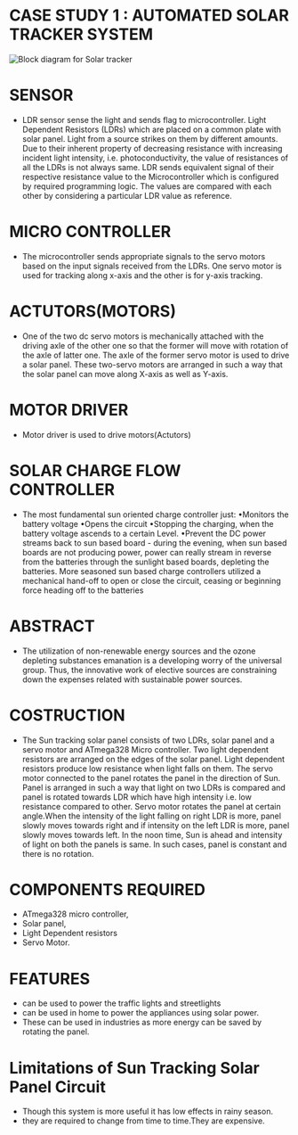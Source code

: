 # CASE STUDY 1 : AUTOMATED SOLAR TRACKER SYSTEM
![Block diagram for Solar tracker](https://user-images.githubusercontent.com/98837668/154839097-2ee220c3-1719-422f-b50a-8f007e4baa85.png)

# SENSOR
* LDR sensor sense the light and sends flag to microcontroller.
Light Dependent Resistors (LDRs) which are placed on a common plate with solar panel. Light from a source strikes on them by different amounts. Due to their inherent property of decreasing resistance with increasing incident light intensity, i.e. photoconductivity, the value of resistances of all the LDRs is not always same.
LDR sends equivalent signal of their respective resistance value to the Microcontroller which is configured by required programming logic. The values are compared with each other by considering a particular LDR value as reference.
# MICRO CONTROLLER
* The microcontroller sends appropriate signals to the servo motors based on the input signals received from the LDRs. One servo motor is used for tracking along x-axis and the other is for y-axis tracking.

# ACTUTORS(MOTORS)
* One of the two dc servo motors is mechanically attached with the driving axle of the other one so that the former will move with rotation of the axle of latter one. The axle of the former servo motor is used to drive a solar panel. These two-servo motors are arranged in such a way that the solar panel can move along X-axis as well as Y-axis.
# MOTOR DRIVER
 * Motor driver is used to drive motors(Actutors)
 # SOLAR CHARGE FLOW CONTROLLER
 * The most fundamental sun oriented charge controller just:
•Monitors the battery voltage
•Opens the circuit •Stopping the charging, when the battery voltage ascends to a certain Level.
•Prevent the DC power streams back to sun based board - during the evening, when sun based boards are not producing power, power can really stream in reverse from the batteries through the sunlight based boards, depleting the batteries.
More seasoned sun based charge controllers utilized a mechanical hand-off to open or close the circuit, ceasing or beginning force heading off to the batteries
# ABSTRACT
* The utilization of non-renewable energy sources and the ozone depleting substances emanation is a developing worry of the universal group. Thus, the innovative work of elective sources are constraining down the expenses related with sustainable power sources.
# COSTRUCTION
* The Sun tracking solar panel consists of two LDRs, solar panel and a servo motor and ATmega328 Micro controller.
Two light dependent resistors are arranged on the edges of the solar panel. Light dependent resistors produce low resistance when light falls on them. The servo motor connected to the panel rotates the panel in the direction of Sun. Panel is arranged in such a way that light on two LDRs is compared and panel is rotated towards LDR which have high intensity i.e. low resistance compared to other. Servo motor rotates the panel at certain angle.When the intensity of the light falling on right LDR is more, panel slowly moves towards right and if intensity on the left LDR is more, panel slowly moves towards left. In the noon time, Sun is ahead and intensity of light on both the panels is same. In such cases, panel is constant and there is no rotation.

# COMPONENTS REQUIRED
* ATmega328 micro controller,
* Solar panel, 
* Light Dependent resistors 
* Servo Motor.

# FEATURES
* can be used to power the traffic lights and streetlights
*  can be used in home to power the appliances using solar power.
* These can be used in industries as more energy can be saved by rotating the panel.
# Limitations of Sun Tracking Solar Panel Circuit
* Though this system is more useful it has low effects in rainy season.
* they are required to change from time to time.They are expensive.
